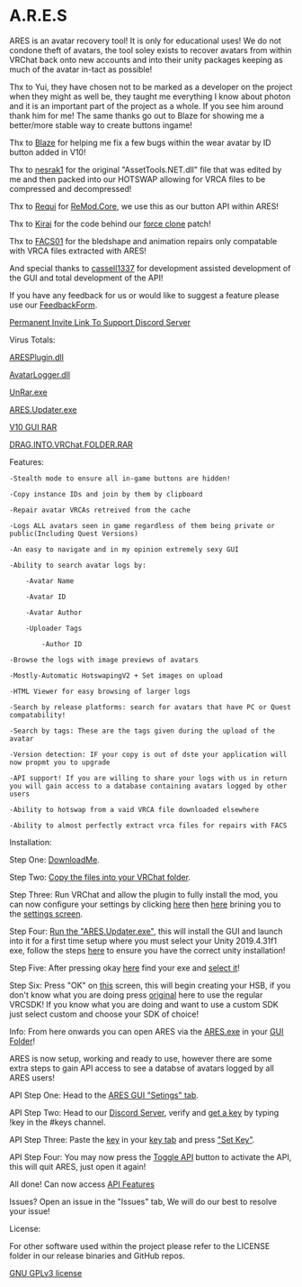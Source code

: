 # A.R.E.S

ARES is an avatar recovery tool! It is only for educational uses! We do not condone theft of avatars, the tool soley exists to recover avatars from within VRChat back onto new accounts and into their unity packages keeping as much of the avatar in-tact as possible!

Thx to Yui, they have chosen not to be marked as a developer on the project when they might as well be, they taught me everything I know about photon and it is an important part of the project as a whole. If you see him around thank him for me! The same thanks go out to Blaze for showing me a better/more stable way to create buttons ingame!

Thx to [Blaze](https://github.com/WTFBlaze) for helping me fix a few bugs within the wear avatar by ID button added in V10!

Thx to [nesrak1](https://github.com/nesrak1/AssetsTools.NET) for the original "AssetTools.NET.dll" file that was edited by me and then packed into our HOTSWAP allowing for VRCA files to be compressed and decompressed!

Thx to [Requi](https://github.com/RequiDev) for [ReMod.Core](https://github.com/RequiDev/ReMod.Core), we use this as our button API within ARES!

Thx to [Kirai](https://github.com/xKiraiChan) for the code behind our [force clone](https://github.com/Astrum-Project/AstralClone) patch!

Thx to [FACS01](https://github.com/FACS01-01/FACS_Utilities) for the bledshape and animation repairs only compatable with VRCA files extracted with ARES!

And special thanks to [cassell1337](https://github.com/cassell1337) for development assisted development of the GUI and total development of the API!

If you have any feedback for us or would like to suggest a feature please use our [FeedbackForm](https://forms.gle/QifnS6ZSa8fse9yF7).

[Permanent Invite Link To Support Discord Server](https://discord.gg/dhSdMsfgWe)

Virus Totals:

[ARESPlugin.dll](https://www.virustotal.com/gui/file/b58f9afc6c2f4ae2ee8f68109f95b8f166721d8978148644672a177f329f1389/summary)

[AvatarLogger.dll](https://www.virustotal.com/gui/file/80f0b3cdc54049cfa2b19cf0121f26a5357213fce32f1660d5095ee3e3d07519/summary)

[UnRar.exe](https://www.virustotal.com/gui/file/f706f001e14f2c505de572ef095cd0cdcb8701bd9f2068a7048e4edb6f81b2d0/summary)

[ARES.Updater.exe](https://www.virustotal.com/gui/file/22005073a5752a79faf0c687bfb81e1ec8d9504611e920f5332858aa041beeba/summary)

[V10 GUI RAR](https://www.virustotal.com/gui/file/30379b5b223dbcb8c77c9ec404a44deb9a91c06fedd9cbdd0b0f8f1a1637d9ca/summary)

[DRAG.INTO.VRChat.FOLDER.RAR](https://www.virustotal.com/gui/file/01935efa6b145adaafc190249e122c8b01f89df805f301036099ea0e015425b9/summary)

Features:

    -Stealth mode to ensure all in-game buttons are hidden!

    -Copy instance IDs and join by them by clipboard

    -Repair avatar VRCAs retreived from the cache

	-Logs ALL avatars seen in game regardless of them being private or public(Including Quest Versions)
	
	-An easy to navigate and in my opinion extremely sexy GUI
	
	-Ability to search avatar logs by:
	
		-Avatar Name
		
		-Avatar ID
		
		-Avatar Author
		
		-Uploader Tags

            -Author ID
	
	-Browse the logs with image previews of avatars
	
	-Mostly-Automatic HotswapingV2 + Set images on upload
	
	-HTML Viewer for easy browsing of larger logs

    -Search by release platforms: search for avatars that have PC or Quest compatability!
	
	-Search by tags: These are the tags given during the upload of the avatar
	
	-Version detection: IF your copy is out of dste your application will now propmt you to upgrade

    -API support! If you are willing to share your logs with us in return you will gain access to a database containing avatars logged by other users

    -Ability to hotswap from a vaid VRCA file downloaded elsewhere

    -Ability to almost perfectly extract vrca files for repairs with FACS

Installation:
	
Step One: [DownloadMe](https://github.com/LargestBoi/A.R.E.S/releases/latest/download/DRAG.CONTENTS.INTO.VRChat.FOLDER.rar).

Step Two: [Copy the files into your VRChat folder](https://i.imgur.com/izsyjz8.gif).

Step Three: Run VRChat and allow the plugin to fully install the mod, you can now configure your settings by clicking [here](https://i.imgur.com/iXi8VXv.png) then [here](https://i.imgur.com/3y0XZeJ.png) brining you to the [settings screen](https://i.imgur.com/nyV5Sse.png).

Step Four: [Run the "ARES.Updater.exe"](https://i.imgur.com/XfHDP2Z.gif), this will install the GUI and launch into it for a first time setup where you must select your Unity 2019.4.31f1 exe, follow the steps [here](https://rentry.org/LargestGithubSupportUnityInst) to ensure you have the correct unity installation!

Step Five: After pressing okay [here](https://i.imgur.com/LgHbHJQ.png) find your exe and [select it](https://i.imgur.com/BydfbV8.png)!

Step Six: Press "OK" on [this](https://i.imgur.com/gqKcHNn.png) screen, this will begin creating your HSB, if you don't know what you are doing press [original](https://i.imgur.com/NpcDrMu.png) here to use the regular VRCSDK! If you know what you are doing and want to use a custom SDK just select custom and choose your SDK of choice!

Info: From here onwards you can open ARES via the [ARES.exe](https://i.imgur.com/F3NDgCb.png) in your [GUI Folder](https://i.imgur.com/ovleFKV.png)!

ARES is now setup, working and ready to use, however there are some extra steps to gain API access to see a databse of avatars logged by all ARES users!

API Step One: Head to the [ARES GUI "Setings" tab](https://i.imgur.com/kLLdPzq.png).

API Step Two: Head to our [Discord Server](https://discord.gg/dhSdMsfgWe), verify and [get a key](https://i.imgur.com/YtzzQOf.png) by typing !key in the #keys channel.

API Step Three: Paste the [key](https://i.imgur.com/WsEMH0z.png) in your [key tab](https://i.imgur.com/qQEJKk2.png) and press ["Set Key"](https://i.imgur.com/DmSBggW.png).

API Step Four: You may now press the [Toggle API](https://i.imgur.com/xAnJGrG.png) button to activate the API, this will quit ARES, just open it again!

All done! Can now access [API Features](https://i.imgur.com/kklkouA.png)

Issues? Open an issue in the "Issues" tab, We will do our best to resolve your issue!

License:

For other software used within the project please refer to the LICENSE folder in our release binaries and GitHub repos.

[GNU GPLv3 license](https://www.gnu.org/licenses/gpl-3.0.en.html)
